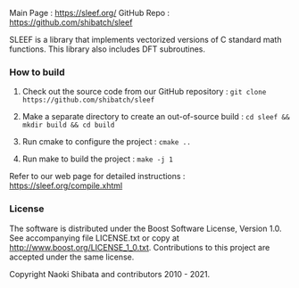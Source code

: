 
Main Page   : https://sleef.org/
GitHub Repo : https://github.com/shibatch/sleef

SLEEF is a library that implements vectorized versions of C standard math functions. This library also includes DFT subroutines.

### How to build

1. Check out the source code from our GitHub repository : 
`git clone https://github.com/shibatch/sleef`

2. Make a separate directory to create an out-of-source build : 
`cd sleef && mkdir build && cd build`

3. Run cmake to configure the project : 
`cmake ..`

4. Run make to build the project : 
`make -j 1`

Refer to our web page for detailed instructions : https://sleef.org/compile.xhtml


### License

The software is distributed under the Boost Software License, Version
1.0.  See accompanying file LICENSE.txt or copy at
http://www.boost.org/LICENSE_1_0.txt.
Contributions to this project are accepted under the same license.

Copyright Naoki Shibata and contributors 2010 - 2021.
